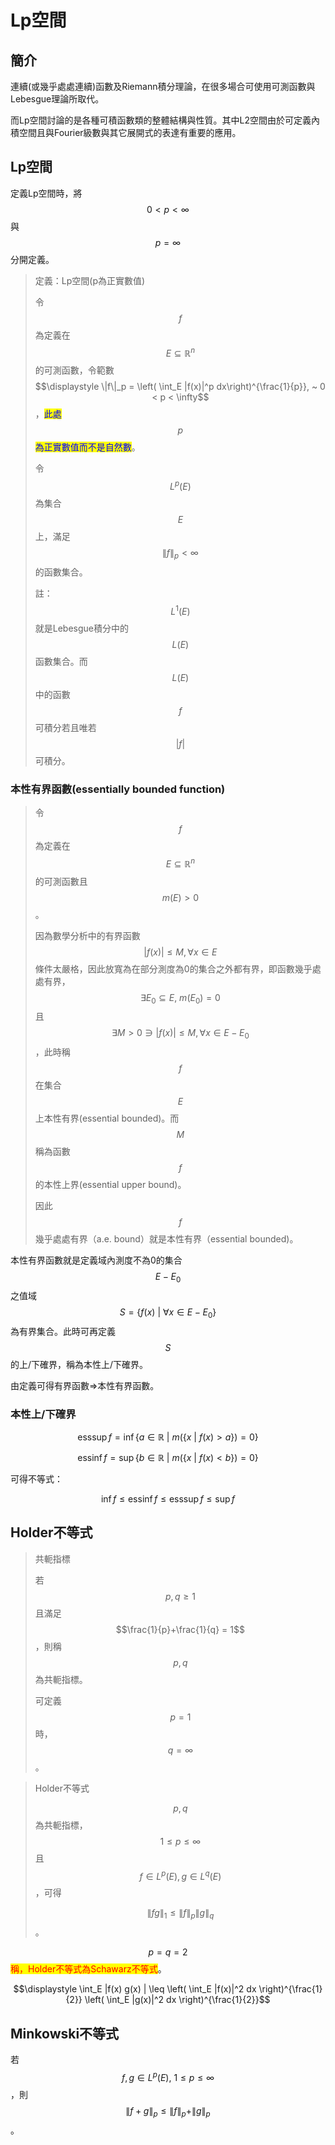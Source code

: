 # Lp空間

## 簡介

連續(或幾乎處處連續)函數及Riemann積分理論，在很多場合可使用可測函數與Lebesgue理論所取代。

而Lp空間討論的是各種可積函數類的整體結構與性質。其中L2空間由於可定義內積空間且與Fourier級數與其它展開式的表達有重要的應用。

## Lp空間

定義Lp空間時，將$$0<p<\infty$$與$$p=\infty$$分開定義。

> 定義：Lp空間(p為正實數值)
>
> 令$$f$$為定義在$$E \subseteq \mathbb{R}^n$$的可測函數，令範數$$\displaystyle  \|f\|_p = \left( \int_E |f(x)|^p dx\right)^{\frac{1}{p}}, ~ 0 < p < \infty$$，<mark style="color:blue;">此處</mark>$$p$$<mark style="color:blue;">為正實數值而不是自然數</mark>。
>
> 令$$L^p(E)$$為集合$$E$$上，滿足$$\|f\|_p < \infty$$的函數集合。
>
> 註：$$L^1(E)$$就是Lebesgue積分中的$$L(E)$$函數集合。而$$L(E)$$中的函數$$f$$可積分若且唯若$$|f|$$可積分。

### 本性有界函數(essentially bounded function)

> 令$$f$$為定義在$$E \subseteq \mathbb{R}^n$$的可測函數且$$m(E) > 0$$。
>
> 因為數學分析中的有界函數$$|f(x)|\leq M, \forall x \in  E$$條件太嚴格，因此放寬為在部分測度為0的集合之外都有界，即函數幾乎處處有界，$$\exists E_0 \subseteq E, ~m(E_0)=0$$且$$\exists M > 0\ni|f(x)| \leq M , \forall x \in E-E_0$$，此時稱$$f$$在集合$$E$$上本性有界(essential bounded)。而$$M$$稱為函數$$f$$的本性上界(essential upper bound)。
>
> 因此$$f$$幾乎處處有界（a.e. bound）就是本性有界（essential bounded)。

本性有界函數就是定義域內測度不為0的集合$$E-E_0$$之值域$$S=\{f(x)~|~\forall x \in E-E_0\}$$為有界集合。此時可再定義$$S$$的上/下確界，稱為本性上/下確界。

由定義可得有界函數=>本性有界函數。



### 本性上/下確界

$$\mathrm{ess} \sup f = \inf\{ a \in \mathbb{R}~|~ m(\{x ~|~ f(x) > a\})=0\}$$

$$\mathrm{ess}\inf f = \sup\{ b \in \mathbb{R}~|~ m(\{x ~|~ f(x) <b \})=0\}$$

可得不等式：

$$\inf f \leq \mathrm{ess} \inf f \leq \mathrm{ess} \sup f \leq \sup f$$

## Holder不等式

> 共軛指標
>
> 若$$p,q \geq 1$$且滿足$$\frac{1}{p}+\frac{1}{q} = 1$$，則稱$$p,q$$為共軛指標。
>
> 可定義$$p=1$$時，$$q=\infty$$。

> Holder不等式
>
> $$p,q$$為共軛指標，$$1 \leq p \leq \infty$$且$$f \in L^p(E), g \in L^q(E)$$，可得
>
> $$\|fg\|_1 \leq \|f\|_p \|g\|_q$$。

$$p=q=2$$<mark style="color:red;">稱，Holder不等式為Schawarz不等式</mark>。

$$\displaystyle  \int_E |f(x) g(x) | \leq  \left( \int_E |f(x)|^2 dx \right)^{\frac{1}{2}} \left( \int_E |g(x)|^2 dx \right)^{\frac{1}{2}}$$

## Minkowski不等式

若$$f,g \in L^p(E), ~ 1 \leq p \leq \infty$$，則$$\|f+g\|_p \leq \|f\|_p + \|g\|_p$$。
